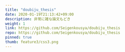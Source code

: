 ```yaml
---
title: "doubiju_thesis"
date: 2020-01-19T21:13:42+09:00
description: 非常に雑な論文もどき
weight: 1
link: https://github.com/Seigenkousya/doubiju_thesis
repo: https://github.com/Seigenkousya/doubiju_thesis
pinned: true
thumb: feature3/css3.png
---
```

